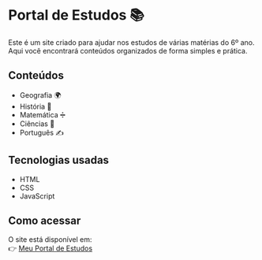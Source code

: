 # Portal de Estudos 📚

Este é um site criado para ajudar nos estudos de várias matérias do 6º ano.  
Aqui você encontrará conteúdos organizados de forma simples e prática.

## Conteúdos
- Geografia 🌍
- História 📜
- Matemática ➗
- Ciências 🔬
- Português ✍️

## Tecnologias usadas
- HTML
- CSS
- JavaScript

## Como acessar
O site está disponível em:  
👉 [Meu Portal de Estudos](https://SEU-USUARIO.github.io/portal-estudos)
